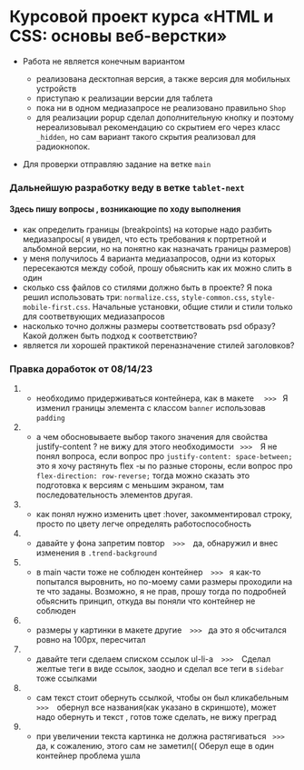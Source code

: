 # Курсовой проект курса «HTML и CSS: основы веб-верстки»

* Работа не является конечным вариантом
    - реализована  десктопная версия, а также версия для мобильных устройств
    - приступаю к реализации версии для таблета
    - пока ни в одном медиазапросе не реализовано правильно `Shop`
    - для реализации popup сделал дополнительную кнопку и поэтому нереализовывал рекомендацию со скрытием его через класс `_hidden`, но сам вариант такого скрытия реализовал для радиокнопок.

* Для проверки отправляю задание на ветке `main`

### Дальнейшую разработку веду в ветке `tablet-next`
#### Здесь пишу вопросы , возникающие по ходу выполнения
- как определить границы (breakpoints) на которые надо разбить медиазапросы( я увидел, что есть требования к портретной и альбомной версии, но на понятно как назначать границы размеров)
- у меня получилось 4 варианта медиазапросов, одни из которых пересекаются между собой, прошу обьяснить как их можно слить в один
- сколько css файлов со стилями должно быть в проекте? Я пока решил использовать три: `normalize.css`, `style-common.css`, `style-mobile-first.css`. Начальные установки, общие стили и стили только для соответвующих медиазапросов
- насколько точно должны размеры соответствовать psd образу? Какой должен быть подход к соответствию?
- является ли хорошей практикой переназначение стилей заголовков?


### Правка доработок от 08/14/23
1. - необходимо придерживаться контейнера, как в макете   `   >>>  `   Я изменил границы элемента с классом `banner` использовав `padding` 

2. - а чем обосновываете выбор такого значения для свойства justify-content ? не вижу для этого необходимости `  >>>   `Я не понял вопроса, если вопрос про `justify-content: space-between;` это я хочу растянуть flex -ы по разные стороны, если вопрос про `flex-direction: row-reverse;` тогда можно сказать это подготовка к версиям с меньшим экраном, там последовательность элементов другая. 

3. - как понял нужно изменить цвет :hover, закомментировал строку, просто по цвету легче определять работоспособность 

4. - давайте у фона запретим повтор`   >>>   `да, обнаружил и внес изменения в  `.trend-background`

5. - в main части тоже не соблюден контейнер`   >>>  ` я как-то попытался выровнить, но по-моему сами размеры проходили на те что заданы. Возможно, я не прав, прошу тогда по подробней обьяснить принцип, откуда вы поняли что контейнер не соблюден 

6. - размеры у картинки в макете другие`   >>>  ` да это я обсчитался ровно на 100px, пересчитал

7. - давайте теги сделаем списком ссылок ul-li-a`   >>>   `Сделал желтые теги в виде ссылок, заодно и сделал все теги в `sidebar` тоже ссылками

8. - сам текст стоит обернуть ссылкой, чтобы он был кликабельным `  >>>   `обернул все названия(как указано в скриншоте), может надо обернуть и текст , готов тоже сделать, не вижу преград

9. - при увеличении текста картинка не должна растягиваться `  >>>  ` да, к сожалению, этого сам не заметил(( Оберул еще в один контейнер проблема ушла

